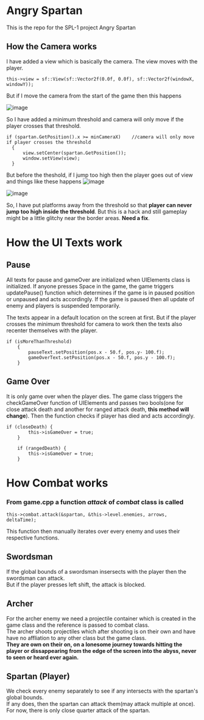 # Angry Spartan
 This is the repo for the SPL-1 project Angry Spartan


 
 
 ## How the Camera works
 
 I have added a view which is basically the camera. The view moves with the player.
  ```
  this->view = sf::View(sf::Vector2f(0.0f, 0.0f), sf::Vector2f(windowX, windowY));
  ```
  But if I move the camera from the start of the game then this happens
  
  ![image](https://user-images.githubusercontent.com/72934078/127184449-feb2a7f0-46b5-4cc3-9f3d-d6f5da86863c.png)
  
  So I have added a minimum threshold and camera will only move if the player crosses that threshold.
  
  ```
  if (spartan.GetPosition().x >= minCameraX)	//camera will only move if player crosses the threshold
	{
		view.setCenter(spartan.GetPosition());
		window.setView(view);
	}
 ```
But before the theshold, if I jump too high then the player goes out of view and things like these happens
![image](https://user-images.githubusercontent.com/72934078/127185111-8dca0a33-2161-4d0c-98bb-713ecad14544.png)

![image](https://user-images.githubusercontent.com/72934078/127185138-e03ac7b9-7959-453c-baee-18c2f6989c96.png)

So, I have put platforms away from the threshold so that **player can never jump too high inside the threshold**.
But this is a hack and still gameplay might be a little glitchy near the border areas. **Need a fix**.



# How the UI Texts work

## Pause
All texts for pause and gameOver are initialized when UIElements class is initialized.
If anyone presses Space in the game, the game triggers updatePause() function which determines if the game is in paused position or unpaused and acts accordingly.
If the game is paused then all update of enemy and players is suspended temporarily. 

The texts appear in a default location on the screen at first. But if the player crosses the minimum threshold for camera to work then the texts also recenter themselves with the player.
```
if (isMoreThanThreshold)
	{
		pauseText.setPosition(pos.x - 50.f, pos.y- 100.f);
		gameOverText.setPosition(pos.x - 50.f, pos.y - 100.f);
	}
```
## Game Over
It is only game over when the player dies.
The game class triggers the checkGameOver function of UIElements and passes two bools(one for close attack death and another for ranged attack death, **this method will change**). Then the function checks if player has died and acts accordingly.
```
if (closeDeath) {
		this->isGameOver = true;
	}

	if (rangedDeath) {
		this->isGameOver = true;
	}
```


# How Combat works

### From game.cpp a function _***attack***_ of _***combat***_ class is called
```
this->combat.attack(&spartan, &this->level.enemies, arrows, deltaTime);
```
This function then manually iterates over every enemy and uses their respective functions.

## Swordsman
If the global bounds of a swordsman insersects with the player then the swordsman can attack.  
But if the player presses left shift, the attack is blocked.

## Archer
For the archer enemy we need a projectile container which is created in the game class and the reference is passed to combat class.  
The archer shoots projectiles which after shooting is on their own and have have no affliation to any other class but the game class.  
**They are own on their on, on a lonesome journey towards hitting the player or dissappearing from the edge of the screen into the abyss, never to seen or heard ever again.**

## Spartan (Player)
We check every enemy separately to see if any intersects with the spartan's global bounds.  
If any does, then the spartan can attack them(may attack multiple at once).  
For now, there is only close quarter attack of the spartan.  
